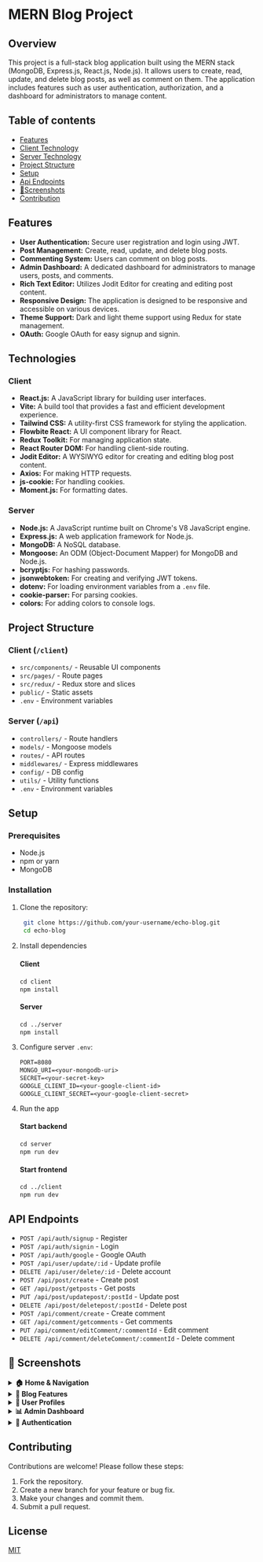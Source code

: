 # MERN Blog Project

## Overview

This project is a full-stack blog application built using the MERN stack (MongoDB, Express.js, React.js, Node.js). It allows users to create, read, update, and delete blog posts, as well as comment on them. The application includes features such as user authentication, authorization, and a dashboard for administrators to manage content.

## Table of contents

- [Features](#features)
- [Client Technology](#client)
- [Server Technology](#server)
- [Project Structure](#project-structure)
- [Setup](#setup)
- [Api Endpoints](#api-endpoints)
- [📸Screenshots](#📸-screenshots)
- [Contribution](#contributing)

## Features

-   **User Authentication:** Secure user registration and login using JWT.
-   **Post Management:** Create, read, update, and delete blog posts.
-   **Commenting System:** Users can comment on blog posts.
-   **Admin Dashboard:** A dedicated dashboard for administrators to manage users, posts, and comments.
-   **Rich Text Editor:** Utilizes Jodit Editor for creating and editing post content.
-   **Responsive Design:** The application is designed to be responsive and accessible on various devices.
-   **Theme Support:** Dark and light theme support using Redux for state management.
-   **OAuth:** Google OAuth for easy signup and signin.

## Technologies

### Client

-   **React.js:** A JavaScript library for building user interfaces.
-   **Vite:** A build tool that provides a fast and efficient development experience.
-   **Tailwind CSS:** A utility-first CSS framework for styling the application.
-   **Flowbite React:** A UI component library for React.
-   **Redux Toolkit:** For managing application state.
-   **React Router DOM:** For handling client-side routing.
-   **Jodit Editor:** A WYSIWYG editor for creating and editing blog post content.
-   **Axios:** For making HTTP requests.
-   **js-cookie:** For handling cookies.
-   **Moment.js:** For formatting dates.

### Server

-   **Node.js:** A JavaScript runtime built on Chrome's V8 JavaScript engine.
-   **Express.js:** A web application framework for Node.js.
-   **MongoDB:** A NoSQL database.
-   **Mongoose:** An ODM (Object-Document Mapper) for MongoDB and Node.js.
-   **bcryptjs:** For hashing passwords.
-   **jsonwebtoken:** For creating and verifying JWT tokens.
-   **dotenv:** For loading environment variables from a `.env` file.
-   **cookie-parser:** For parsing cookies.
-   **colors:** For adding colors to console logs.

## Project Structure

### Client (`/client`)
- `src/components/` - Reusable UI components
- `src/pages/` - Route pages
- `src/redux/` - Redux store and slices
- `public/` - Static assets
- `.env` - Environment variables

### Server (`/api`)
- `controllers/` - Route handlers
- `models/` - Mongoose models
- `routes/` - API routes
- `middlewares/` - Express middlewares
- `config/` - DB config
- `utils/` - Utility functions
- `.env` - Environment variables

## Setup

### Prerequisites
- Node.js
- npm or yarn
- MongoDB

### Installation

1. Clone the repository:
   ```bash
    git clone https://github.com/your-username/echo-blog.git
    cd echo-blog

   ```

2. Install dependencies
    #### Client
    ```
    cd client
    npm install
    ```

    #### Server
    ```
    cd ../server
    npm install
    ```

3. Configure server `.env`:
   ```env
   PORT=8080
   MONGO_URI=<your-mongodb-uri>
   SECRET=<your-secret-key>
   GOOGLE_CLIENT_ID=<your-google-client-id>
   GOOGLE_CLIENT_SECRET=<your-google-client-secret>
   ```

4. Run the app
    #### Start backend
    ```
    cd server
    npm run dev
    ```

    #### Start frontend
    ```
    cd ../client
    npm run dev
    ```


## API Endpoints
- `POST /api/auth/signup` - Register
- `POST /api/auth/signin` - Login
- `POST /api/auth/google` - Google OAuth
- `POST /api/user/update/:id` - Update profile
- `DELETE /api/user/delete/:id` - Delete account
- `POST /api/post/create` - Create post
- `GET /api/post/getposts` - Get posts
- `PUT /api/post/updatepost/:postId` - Update post
- `DELETE /api/post/deletepost/:postId` - Delete post
- `POST /api/comment/create` - Create comment
- `GET /api/comment/getcomments` - Get comments
- `PUT /api/comment/editComment/:commentId` - Edit comment
- `DELETE /api/comment/deleteComment/:commentId` - Delete comment

## 📸 Screenshots

<details> <summary><strong>🏠 Home & Navigation</strong></summary>

<img src="client/public/assets/Home.png" alt="Home" width="600px" /> <img src="client/public/assets/About.png" alt="About" width="600px" /> <img src="client/public/assets/Project.png" alt="Projects" width="600px" /> <img src="client/public/assets/Footer.png" alt="Footer" width="600px" />

</details>

<details> <summary><strong>📝 Blog Features</strong></summary>

<img src="client/public/assets/Recent_Post.png" alt="Recent Posts" width="600px" /> <img src="client/public/assets/Search.png" alt="Search" width="600px" /> <img src="client/public/assets/Post.png" alt="Post Detail" width="600px" /> <img src="client/public/assets/Comment.png" alt="Comments" width="600px" />
<img src="client/public/assets/Post_Create.png" alt="Create Post" width="600px" />

</details>

<details> <summary><strong>👤 User Profiles</strong></summary>

<img src="client/public/assets/Admin_Profile.png" alt="Admin Profile" width="600px" /> <img src="client/public/assets/User_Profile.png" alt="User Profile" width="600px" />

</details>

<details> <summary><strong>📊 Admin Dashboard</strong></summary>

<img src="client/public/assets/Dashboard.png" alt="Dashboard" width="600px" /> <img src="client/public/assets/Users.png" alt="Users" width="600px" />

</details>

<details> <summary><strong>🔐 Authentication</strong></summary>

<img src="client/public/assets/Sign_In.png" alt="Sign In" width="600px" /> <img src="client/public/assets/Sign_Up.png" alt="Sign Up" width="600px" />

</details>



## Contributing

Contributions are welcome! Please follow these steps:

1.  Fork the repository.
2.  Create a new branch for your feature or bug fix.
3.  Make your changes and commit them.
4.  Submit a pull request.

## License

[MIT](LICENSE)